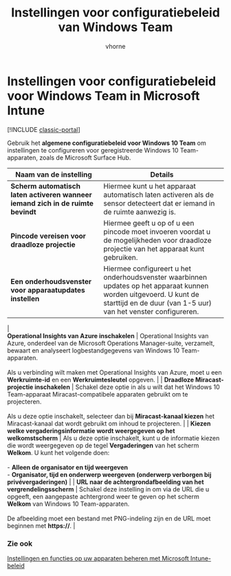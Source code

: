 ﻿---
title: Instellingen voor configuratiebeleid van Windows Team
description: Gebruik het **algemene configuratiebeleid voor Windows 10 Team** om instellingen te configureren voor geregistreerde Windows 10 Team-apparaten, zoals de Microsoft Surface Hub.
keywords: ''
author: vhorne
ms.author: victorh
manager: angrobe
ms.date: 12/27/2016
ms.topic: article
ms.prod: ''
ms.service: microsoft-intune
ms.technology: ''
ms.assetid: 38194ef3-e26e-4682-958d-14b395fccba1
ROBOTS: NOINDEX,NOFOLLOW
ms.reviewer: jeffgilb
ms.suite: ems
ms.custom: intune-classic
ms.openlocfilehash: 70b1091cd58439b7d42eab1a612b0b63ca39103d
ms.sourcegitcommit: 5eba4bad151be32346aedc7cbb0333d71934f8cf
ms.translationtype: HT
ms.contentlocale: nl-NL
ms.lasthandoff: 04/16/2018
---
# <a name="windows-team-configuration-policy-settings-in-microsoft-intune"></a>Instellingen voor configuratiebeleid voor Windows Team in Microsoft Intune

[!INCLUDE [classic-portal](../includes/classic-portal.md)]

Gebruik het **algemene configuratiebeleid voor Windows 10 Team** om instellingen te configureren voor geregistreerde Windows 10 Team-apparaten, zoals de Microsoft Surface Hub.


|                                  Naam van de instelling                                   |                                                                                                                                                                Details                                                                                                                                                                |
|---------------------------------------------------------------------------------|---------------------------------------------------------------------------------------------------------------------------------------------------------------------------------------------------------------------------------------------------------------------------------------------------------------------------------------|
|  <strong>Scherm automatisch laten activeren wanneer iemand zich in de ruimte bevindt</strong>   |                                                                                                                         Hiermee kunt u het apparaat automatisch laten activeren als de sensor detecteert dat er iemand in de ruimte aanwezig is.                                                                                                                          |
|              <strong>Pincode vereisen voor draadloze projectie</strong>               |                                                                                                             Hiermee geeft u op of u een pincode moet invoeren voordat u de mogelijkheden voor draadloze projectie van het apparaat kunt gebruiken.                                                                                                             |
|          <strong>Een onderhoudsvenster voor apparaatupdates instellen</strong>           |                                                                                          Hiermee configureert u het onderhoudsvenster waarbinnen updates op het apparaat kunnen worden uitgevoerd. U kunt de starttijd en de duur (van 1-5 uur) van het venster configureren.                                                                                           |
|               
  <strong>Operational Insights van Azure inschakelen</strong>                |                  Operational Insights van Azure, onderdeel van de Microsoft Operations Manager-suite, verzamelt, bewaart en analyseert logbestandgegevens van Windows 10 Team-apparaten.<br /><br />Als u verbinding wilt maken met Operational Insights van Azure, moet u een <strong>Werkruimte-id</strong> en een <strong>Werkruimtesleutel</strong> opgeven.                   |
|              <strong>Draadloze Miracast-projectie inschakelen</strong>               |                                          Schakel deze optie in als u wilt dat het Windows 10 Team-apparaat Miracast-compatibele apparaten gebruikt om te projecteren.<br /><br />Als u deze optie inschakelt, selecteer dan bij <strong>Miracast-kanaal kiezen</strong> het Miracast-kanaal dat wordt gebruikt om inhoud te projecteren.                                           |
| <strong>Kiezen welke vergaderingsinformatie wordt weergegeven op het welkomstscherm</strong> | Als u deze optie inschakelt, kunt u de informatie kiezen die wordt weergegeven op de tegel <strong>Vergaderingen</strong> van het scherm <strong>Welkom</strong>. U kunt het volgende doen:<br /><br />-   <strong>Alleen de organisator en tijd weergeven</strong><br />-   <strong>Organisator, tijd en onderwerp weergeven (onderwerp verborgen bij privévergaderingen)</strong> |
|                <strong>URL naar de achtergrondafbeelding van het vergrendelingsscherm</strong>                 |                                           Schakel deze instelling in om via de URL die u opgeeft, een aangepaste achtergrond weer te geven op het scherm <strong>Welkom</strong> van Windows 10 Team-apparaten.<br /><br />De afbeelding moet een bestand met PNG-indeling zijn en de URL moet beginnen met <strong>https://</strong>.                                            |

### <a name="see-also"></a>Zie ook
[Instellingen en functies op uw apparaten beheren met Microsoft Intune-beleid](manage-settings-and-features-on-your-devices-with-microsoft-intune-policies.md)


